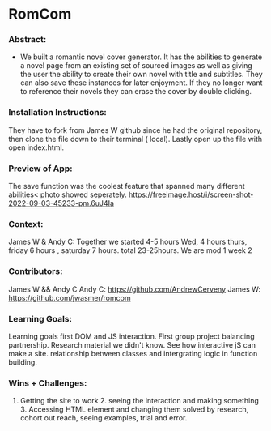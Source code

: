 
# RomCom  

### Abstract:
[//]: <> (Briefly describe what you built and its features. What problem is the app solving? How does this application solve that problem?)
- We built a romantic novel cover generator. It has the abilities to generate a novel page from an existing set of sourced images as well as giving the user the ability to create their own novel with title and subtitles. They can also save these instances for later enjoyment. If they no longer want to reference their novels they can erase the cover by double clicking.

### Installation Instructions:
[//]: <> (What steps does a person have to take to get your app cloned down and running?)
They have to fork from James W github since he had the original repository, then clone the file down to their terminal ( local). Lastly open up the file with open index.html.

### Preview of App:
[//]: <> (Provide ONE gif or screenshot of your application - choose the "coolest" piece of functionality to show off.)
The save function was the coolest feature that spanned many different abilities< photo showed seperately.
https://freeimage.host/i/screen-shot-2022-09-03-45233-pm.6uJ4Ia
### Context:
[//]: <> (Give some context for the project here. How long did you have to work on it? How far into the Turing program are you?)
James W & Andy C: Together we started 4-5 hours Wed, 4 hours thurs, friday 6 hours , saturday 7 hours. total 23-25hours. We are mod 1 week 2

### Contributors:
[//]: <> (Who worked on this application? Link to their GitHubs.)
James W && Andy C
Andy C: https://github.com/AndrewCerveny
James W: https://github.com/jwasmer/romcom
### Learning Goals:
[//]: <> (What were the learning goals of this project? What tech did you work with?)
Learning goals first DOM and JS interaction. First group project balancing partnership. Research material we didn't know. See how interactive jS can make a site. relationship between classes and intergrating logic in function building.
### Wins + Challenges:
[//]: <> (What are 2-3 wins you have from this project? What were some challenges you faced - and how did you get over them?)
1. Getting the site to work 2. seeing the interaction and making something 3. Accessing HTML element and changing them solved by research, cohort out reach, seeing examples, trial and error.
